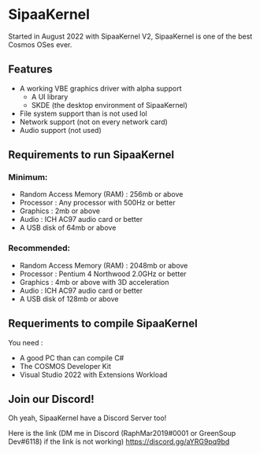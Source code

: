 # SipaaKernel

Started in August 2022 with SipaaKernel V2, SipaaKernel is one of the best Cosmos OSes ever.

## Features

* A working VBE graphics driver with alpha support
    - A UI library
    - SKDE (the desktop environment of SipaaKernel)
* File system support than is not used lol
* Network support (not on every network card)
* Audio support (not used)

## Requirements to run SipaaKernel

### Minimum:

* Random Access Memory (RAM) : 256mb or above
* Processor : Any processor with 500Hz or better
* Graphics : 2mb or above
* Audio : ICH AC97 audio card or better
* A USB disk of 64mb or above

### Recommended:

* Random Access Memory (RAM) : 2048mb or above
* Processor : Pentium 4 Northwood 2.0GHz or better
* Graphics : 4mb or above with 3D acceleration
* Audio : ICH AC97 audio card or better
* A USB disk of 128mb or above

## Requeriments to compile SipaaKernel

You need :

* A good PC than can compile C#
* The COSMOS Developer Kit 
* Visual Studio 2022 with Extensions Workload

## Join our Discord!
Oh yeah, SipaaKernel have a Discord Server too!

Here is the link (DM me in Discord (RaphMar2019#0001 or GreenSoup Dev#6118) if the link is not working)
https://discord.gg/aYRG9pq9bd
